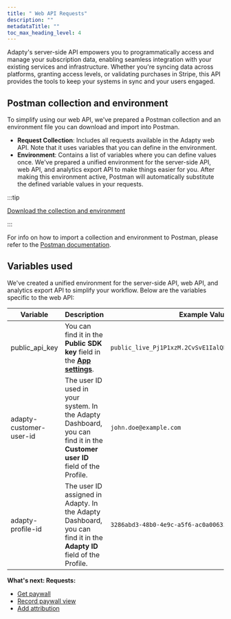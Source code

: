 ```yaml
---
title: " Web API Requests"
description: ""
metadataTitle: ""
toc_max_heading_level: 4
---
```


Adapty's server-side API empowers you to programmatically access and manage your subscription data, enabling seamless integration with your existing services and infrastructure. Whether you're syncing data across platforms, granting access levels, or validating purchases in Stripe, this API provides the tools to keep your systems in sync and your users engaged.

## Postman collection and environment

To simplify using our web API, we've prepared a Postman collection and an environment file you can download and import into Postman.

- **Request Collection**: Includes all requests available in the Adapty web API. Note that it uses variables that you can define in the environment.
- **Environment**: Contains a list of variables where you can define values once. We've prepared a unified environment for the server-side API, web API, and analytics export API to make things easier for you. After making this environment active, Postman will automatically substitute the defined variable values in your requests.

:::tip

[Download the collection and environment](https://raw.githubusercontent.com/adaptyteam/adapty-docs/refs/heads/main/Downloads/Adapty_Web_API_postman_collection.zip)

:::

For info on how to import a collection and environment to Postman, please refer to the [Postman documentation](https://learning.postman.com/docs/getting-started/importing-and-exporting/importing-data/).

## Variables used

We've created a unified environment for the server-side API, web API, and analytics export API to simplify your workflow. Below are the variables specific to the web API:

| Variable                | Description                                                  | Example Value                                           |
| ----------------------- | ------------------------------------------------------------ | ------------------------------------------------------- |
| public_api_key          | You can find it in the **Public SDK key** field in the [**App settings**](https://app.adapty.io/settings/general). | `public_live_Pj1P1xzM.2CvSvE1IalQRFjsWy6csBVNpH33atnod` |
| adapty-customer-user-id | The user ID used in your system. In the Adapty Dashboard, you can find it in the **Customer user ID** field of the Profile. | `john.doe@example.com`                                  |
| adapty-profile-id       | The user ID assigned in Adapty. In the Adapty Dashboard, you can find it in the **Adapty ID** field of the Profile. | `3286abd3-48b0-4e9c-a5f6-ac0a006333a6`                  |

**What's next: Requests:**

- [Get paywall](web-api-get-paywall)
- [Record paywall view](web-api-record-paywall-view)
- [Add attribution](web-api-add-attribution)
